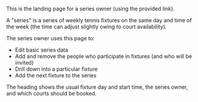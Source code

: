 This is the landing page for a series owner (using the provided link).

A "series" is a series of weekly tennis fixtures on the same day and time of the week (the time can adjust slightly owing to court availability).

The series owner uses this page to:
- Edit basic series data
- Add and remove the people who participate in fixtures (and who will be invited)
- Drill down into a particular fixture
- Add the next fixture to the series

The heading shows the usual fixture day and start time, the series owner, and which courts should be booked.